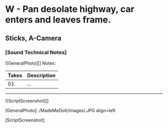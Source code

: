 # W - Pan desolate highway, car enters and leaves frame.

## Sticks, A-Camera

### [Sound Technical Notes]

![GeneralPhoto][]
Notes: 

| Takes | Description |
|:---|:----|
| 01 | ... |

----

![ScriptScreenshot][]


[GeneralPhoto]: /MadeMeDoIt/images/.JPG align=left

[ScriptScreenshot]: 